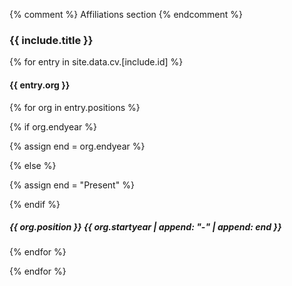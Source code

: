 {% comment %} Affiliations section {% endcomment %}

<style>

</style>

<section id="{{ include.id }}" markdown="1">

<h3> {{ include.title }} </h3>

{% for entry in site.data.cv.[include.id] %}

<h4> {{ entry.org }} </h4>

{% for org in entry.positions %}

{% if org.endyear %}

{% assign end = org.endyear %}

{% else %}

{% assign end = "Present" %}

{% endif %}

<h5>
    <span> {{ org.position }} </span>
    <span>
        {{ org.startyear | append: "-" | append: end }}
    </span>
</h5>

{% endfor %}

{% endfor %}

</section>